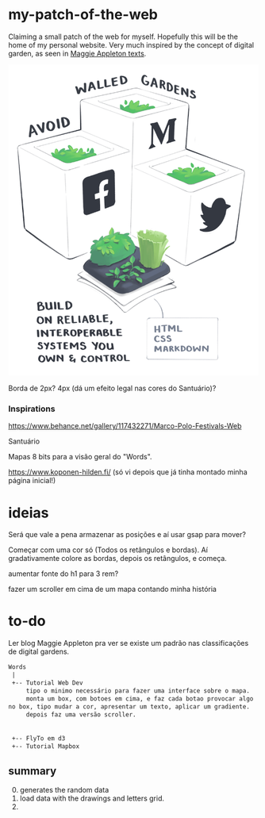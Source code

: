 # my-patch-of-the-web

Claiming a small patch of the web for myself. Hopefully this will be the home of my personal website. Very much inspired by the concept of digital garden, as seen in [Maggie Appleton texts](https://maggieappleton.com/garden-history).

![](img/interoperable_shrink_vmtvx6.png)

Borda de 2px? 4px (dá um efeito legal nas cores do Santuário)?

### Inspirations

https://www.behance.net/gallery/117432271/Marco-Polo-Festivals-Web

Santuário

Mapas 8 bits para a visão geral do "Words".

https://www.koponen-hilden.fi/ (só vi depois que já tinha montado minha página inicial!)


# ideias

Será que vale a pena armazenar as posições e aí usar gsap para mover?

Começar com uma cor só (Todos os retângulos e bordas). Aí gradativamente colore as bordas, depois os retângulos, e começa.

aumentar fonte do h1 para 3 rem?

fazer um scroller em cima de um mapa contando minha história


# to-do

Ler blog Maggie Appleton pra ver se existe um padrão nas classificações de digital gardens.

```
Words
 |
 +-- Tutorial Web Dev 
     tipo o minimo necessário para fazer uma interface sobre o mapa.
     monta um box, com botoes em cima, e faz cada botao provocar algo no box, tipo mudar a cor, apresentar um texto, aplicar um gradiente.
     depois faz uma versão scroller.
     
         
 +-- FlyTo em d3
 +-- Tutorial Mapbox

 ```


## summary

0. generates the random data
1. load data with the drawings and letters grid.
2. 
